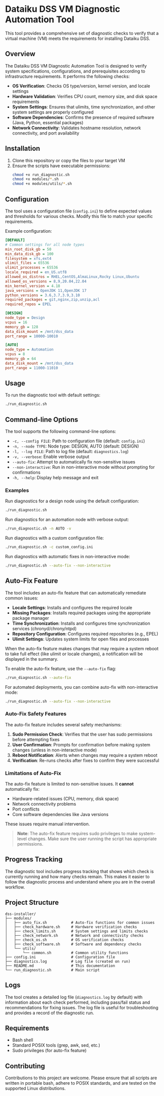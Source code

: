 # Dataiku DSS VM Diagnostic Automation Tool

This tool provides a comprehensive set of diagnostic checks to verify that a virtual machine (VM) meets the requirements for installing Dataiku DSS.

## Overview

The Dataiku DSS VM Diagnostic Automation Tool is designed to verify system specifications, configurations, and prerequisites according to infrastructure requirements. It performs the following checks:

- **OS Verification**: Checks OS type/version, kernel version, and locale settings
- **Hardware Validation**: Verifies CPU count, memory size, and disk space requirements
- **System Settings**: Ensures that ulimits, time synchronization, and other system settings are properly configured
- **Software Dependencies**: Confirms the presence of required software (Java, Python, essential packages)
- **Network Connectivity**: Validates hostname resolution, network connectivity, and port availability

## Installation

1. Clone this repository or copy the files to your target VM
2. Ensure the scripts have executable permissions:
   ```bash
   chmod +x run_diagnostic.sh
   chmod +x modules/*.sh
   chmod +x modules/utils/*.sh
   ```

## Configuration

The tool uses a configuration file (`config.ini`) to define expected values and thresholds for various checks. Modify this file to match your specific requirements.

Example configuration:

```ini
[DEFAULT]
# Common settings for all node types
min_root_disk_gb = 50
min_data_disk_gb = 100
filesystem = xfs,ext4
ulimit_files = 65536
ulimit_processes = 65536
locale_required = en_US.utf8
allowed_os_distros = RHEL,CentOS,AlmaLinux,Rocky Linux,Ubuntu
allowed_os_versions = 8,9,20.04,22.04
min_kernel_version = 4.18
java_versions = OpenJDK 11,OpenJDK 17
python_versions = 3.6,3.7,3.9,3.10
required_packages = git,nginx,zip,unzip,acl
required_repos = EPEL

[DESIGN]
node_type = Design
vcpus = 16
memory_gb = 128
data_disk_mount = /mnt/dss_data
port_range = 10000-10010

[AUTO]
node_type = Automation
vcpus = 8
memory_gb = 64
data_disk_mount = /mnt/dss_data
port_range = 11000-11010
```

## Usage

To run the diagnostic tool with default settings:

```bash
./run_diagnostic.sh
```

## Command-line Options

The tool supports the following command-line options:

- `-c, --config FILE`: Path to configuration file (default: `config.ini`)
- `-n, --node TYPE`: Node type: DESIGN, AUTO (default: DESIGN)
- `-l, --log FILE`: Path to log file (default: `diagnostics.log`)
- `-v, --verbose`: Enable verbose output
- `--auto-fix`: Attempt to automatically fix non-sensitive issues
- `--non-interactive`: Run in non-interactive mode without prompting for confirmations
- `-h, --help`: Display help message and exit

### Examples

Run diagnostics for a design node using the default configuration:
```bash
./run_diagnostic.sh
```

Run diagnostics for an automation node with verbose output:
```bash
./run_diagnostic.sh -n AUTO -v
```

Run diagnostics with a custom configuration file:
```bash
./run_diagnostic.sh -c custom_config.ini
```

Run diagnostics with automatic fixes in non-interactive mode:
```bash
./run_diagnostic.sh --auto-fix --non-interactive
```

## Auto-Fix Feature

The tool includes an auto-fix feature that can automatically remediate common issues:

- **Locale Settings**: Installs and configures the required locale
- **Missing Packages**: Installs required packages using the appropriate package manager
- **Time Synchronization**: Installs and configures time synchronization services (chronyd/chrony/ntpd)
- **Repository Configuration**: Configures required repositories (e.g., EPEL)
- **Ulimit Settings**: Updates system limits for open files and processes

When the auto-fix feature makes changes that may require a system reboot to take full effect (like ulimit or locale changes), a notification will be displayed in the summary.

To enable the auto-fix feature, use the `--auto-fix` flag:

```bash
./run_diagnostic.sh --auto-fix
```

For automated deployments, you can combine auto-fix with non-interactive mode:

```bash
./run_diagnostic.sh --auto-fix --non-interactive
```

### Auto-Fix Safety Features

The auto-fix feature includes several safety mechanisms:

1. **Sudo Permission Check**: Verifies that the user has sudo permissions before attempting fixes
2. **User Confirmation**: Prompts for confirmation before making system changes (unless in non-interactive mode)
3. **Reboot Notification**: Alerts when changes may require a system reboot
4. **Verification**: Re-runs checks after fixes to confirm they were successful

### Limitations of Auto-Fix

The auto-fix feature is limited to non-sensitive issues. It **cannot** automatically fix:

- Hardware-related issues (CPU, memory, disk space)
- Network connectivity problems
- Port conflicts
- Core software dependencies like Java versions

These issues require manual intervention.

> **Note**: The auto-fix feature requires sudo privileges to make system-level changes. Make sure the user running the script has appropriate permissions.

## Progress Tracking

The diagnostic tool includes progress tracking that shows which check is currently running and how many checks remain. This makes it easier to follow the diagnostic process and understand where you are in the overall workflow.

## Project Structure

```
dss-installer/
├── modules/
│   ├── auto_fix.sh           # Auto-fix functions for common issues
│   ├── check_hardware.sh     # Hardware verification checks
│   ├── check_limits.sh       # System settings and limits checks
│   ├── check_network.sh      # Network and connectivity checks
│   ├── check_os.sh           # OS verification checks
│   ├── check_software.sh     # Software and dependency checks
│   └── utils/
│       └── common.sh         # Common utility functions
├── config.ini                # Configuration file
├── diagnostics.log           # Log file (created on run)
├── README.md                 # This documentation
└── run_diagnostic.sh         # Main script
```

## Logs

The tool creates a detailed log file (`diagnostics.log` by default) with information about each check performed, including pass/fail status and recommendations for fixing issues. The log file is useful for troubleshooting and provides a record of the diagnostic run.

## Requirements

- Bash shell
- Standard POSIX tools (grep, awk, sed, etc.)
- Sudo privileges (for auto-fix feature)

## Contributing

Contributions to this project are welcome. Please ensure that all scripts are written in portable bash, adhere to POSIX standards, and are tested on the supported Linux distributions. 